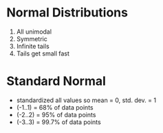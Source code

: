 # Normal Distributions

1. All unimodal
2. Symmetric
3. Infinite tails
4. Tails get small fast

# Standard Normal

* standardized all values so mean = 0, std. dev. = 1
* (-1..1) = 68% of data points
* (-2..2) = 95% of data points
* (-3..3) = 99.7% of data points